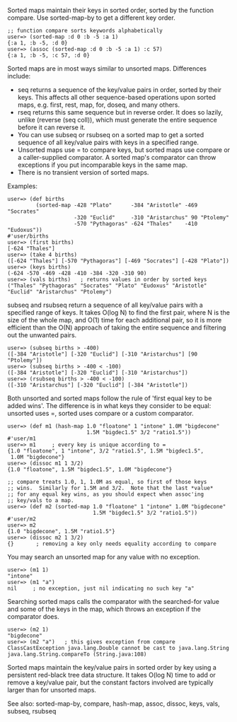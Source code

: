 Sorted maps maintain their keys in sorted order, sorted by the
function compare.  Use sorted-map-by to get a different key order.

    ;; function compare sorts keywords alphabetically
    user=> (sorted-map :d 0 :b -5 :a 1)
    {:a 1, :b -5, :d 0}
    user=> (assoc (sorted-map :d 0 :b -5 :a 1) :c 57)
    {:a 1, :b -5, :c 57, :d 0}

Sorted maps are in most ways similar to unsorted maps.  Differences
include:

* seq returns a sequence of the key/value pairs in order, sorted by
  their keys.  This affects all other sequence-based operations upon
  sorted maps, e.g. first, rest, map, for, doseq, and many others.
* rseq returns this same sequence but in reverse order.  It does so
  lazily, unlike (reverse (seq coll)), which must generate the entire
  sequence before it can reverse it.
* You can use subseq or rsubseq on a sorted map to get a sorted
  sequence of all key/value pairs with keys in a specified range.
* Unsorted maps use = to compare keys, but sorted maps use compare or
  a caller-supplied comparator.  A sorted map's comparator can throw
  exceptions if you put incomparable keys in the same map.
* There is no transient version of sorted maps.

Examples:

    user=> (def births
             (sorted-map -428 "Plato"      -384 "Aristotle" -469 "Socrates"
                         -320 "Euclid"     -310 "Aristarchus" 90 "Ptolemy"
                         -570 "Pythagoras" -624 "Thales"    -410 "Eudoxus"))
    #'user/births
    user=> (first births)
    [-624 "Thales"]
    user=> (take 4 births)
    ([-624 "Thales"] [-570 "Pythagoras"] [-469 "Socrates"] [-428 "Plato"])
    user=> (keys births)
    (-624 -570 -469 -428 -410 -384 -320 -310 90)
    user=> (vals births)   ; returns values in order by sorted keys
    ("Thales" "Pythagoras" "Socrates" "Plato" "Eudoxus" "Aristotle" "Euclid" "Aristarchus" "Ptolemy")

subseq and rsubseq return a sequence of all key/value pairs with a
specified range of keys.  It takes O(log N) to find the first pair,
where N is the size of the whole map, and O(1) time for each
additional pair, so it is more efficient than the O(N) approach of
taking the entire sequence and filtering out the unwanted pairs.

    user=> (subseq births > -400)
    ([-384 "Aristotle"] [-320 "Euclid"] [-310 "Aristarchus"] [90 "Ptolemy"])
    user=> (subseq births > -400 < -100)
    ([-384 "Aristotle"] [-320 "Euclid"] [-310 "Aristarchus"])
    user=> (rsubseq births > -400 < -100)
    ([-310 "Aristarchus"] [-320 "Euclid"] [-384 "Aristotle"])

Both unsorted and sorted maps follow the rule of 'first equal key to
be added wins'.  The difference is in what keys they consider to be
equal: unsorted uses =, sorted uses compare or a custom comparator.

    user=> (def m1 (hash-map 1.0 "floatone" 1 "intone" 1.0M "bigdecone"
                             1.5M "bigdec1.5" 3/2 "ratio1.5"))
    #'user/m1
    user=> m1     ; every key is unique according to =
    {1.0 "floatone", 1 "intone", 3/2 "ratio1.5", 1.5M "bigdec1.5",
     1.0M "bigdecone"}
    user=> (dissoc m1 1 3/2)
    {1.0 "floatone", 1.5M "bigdec1.5", 1.0M "bigdecone"}

    ;; compare treats 1.0, 1, 1.0M as equal, so first of those keys
    ;; wins.  Similarly for 1.5M and 3/2.  Note that the last *value*
    ;; for any equal key wins, as you should expect when assoc'ing
    ;; key/vals to a map.
    user=> (def m2 (sorted-map 1.0 "floatone" 1 "intone" 1.0M "bigdecone"
                               1.5M "bigdec1.5" 3/2 "ratio1.5"))
    #'user/m2
    user=> m2
    {1.0 "bigdecone", 1.5M "ratio1.5"}
    user=> (dissoc m2 1 3/2)
    {}       ; removing a key only needs equality according to compare

You may search an unsorted map for any value with no exception.

    user=> (m1 1)
    "intone"
    user=> (m1 "a")
    nil     ; no exception, just nil indicating no such key "a"

Searching sorted maps calls the comparator with the searched-for value
and some of the keys in the map, which throws an exception if the
comparator does.

    user=> (m2 1)
    "bigdecone"
    user=> (m2 "a")   ; this gives exception from compare
    ClassCastException java.lang.Double cannot be cast to java.lang.String  java.lang.String.compareTo (String.java:108)

Sorted maps maintain the key/value pairs in sorted order by key using
a persistent red-black tree data structure.  It takes O(log N) time to
add or remove a key/value pair, but the constant factors involved are
typically larger than for unsorted maps.

See also: sorted-map-by, compare, hash-map, assoc, dissoc, keys, vals,
          subseq, rsubseq
